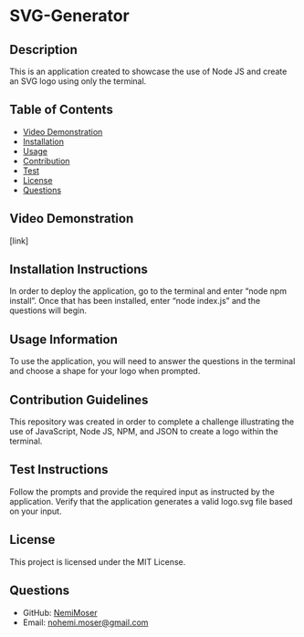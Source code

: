 
# SVG-Generator

## Description

This is an application created to showcase the use of Node JS and create an SVG logo using only the terminal.

## Table of Contents
- [Video Demonstration](#video-demo)
- [Installation](#installation)
- [Usage](#usage)
- [Contribution](#contribution)
- [Test](#test)
- [License](#license)
- [Questions](#questions)

## Video Demonstration
[link]

## Installation Instructions
In order to deploy the application, go to the terminal and enter “node npm install”. Once that has been installed, enter “node index.js” and the questions will begin.

## Usage Information
To use the application, you will need to answer the questions in the terminal and choose a shape for your logo when prompted.

## Contribution Guidelines
This repository was created in order to complete a challenge illustrating the use of JavaScript, Node JS, NPM, and JSON to create a logo within the terminal.

## Test Instructions
Follow the prompts and provide the required input as instructed by the application. Verify that the application generates a valid logo.svg file based on your input.

## License

This project is licensed under the MIT License.

## Questions

- GitHub: [NemiMoser](https://github.com/NemiMoser)
- Email: nohemi.moser@gmail.com
